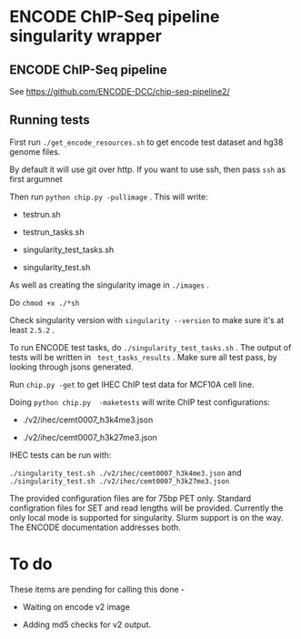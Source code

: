 # ENCODE ChIP-Seq pipeline singularity wrapper

## ENCODE ChIP-Seq pipeline

See https://github.com/ENCODE-DCC/chip-seq-pipeline2/


## Running tests

First run `./get_encode_resources.sh` to get encode test dataset and hg38 genome files. 

By default it will use git over http. If you want to use ssh, then pass `ssh` as first argumnet

Then run `python chip.py -pullimage` . This will write:

* testrun.sh

* testrun_tasks.sh

* singularity_test_tasks.sh

* singularity_test.sh


As well as creating the singularity image in `./images` .

Do `chmod +x ./*sh`

Check singularity version with `singularity --version` to make sure it's at least `2.5.2` .

To run ENCODE test tasks, do `./singularity_test_tasks.sh` . The output of tests will be written in ` test_tasks_results` . Make sure all test pass, by looking through jsons generated. 

Run `chip.py -get` to get IHEC ChIP test data for MCF10A cell line. 

Doing `python chip.py  -maketests` will write ChIP test configurations:

* ./v2/ihec/cemt0007_h3k4me3.json

* ./v2/ihec/cemt0007_h3k27me3.json

IHEC tests can be run with:

`./singularity_test.sh ./v2/ihec/cemt0007_h3k4me3.json` and `./singularity_test.sh ./v2/ihec/cemt0007_h3k27me3.json` 


The provided configuration files are for 75bp PET only. Standard configration files for SET and read lengths will be provided. Currently the only local mode is supported for singularity. Slurm support is on the way. The ENCODE documentation addresses both. 


# To do

These items are pending for calling this done - 

* Waiting on encode v2 image

* Adding md5 checks for v2 output. 








